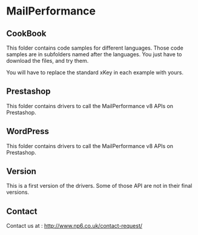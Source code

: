 MailPerformance
==

CookBook
--

This folder contains code samples for different languages. Those code samples are in subfolders named after the languages. You just have to download the files, and try them.

You will have to replace the standard xKey in each example with yours.

Prestashop
--

This folder contains drivers to call the MailPerformance v8 APIs on Prestashop.

WordPress
--

This folder contains drivers to call the MailPerformance v8 APIs on Prestashop.

Version
--

This is a first version of the drivers. Some of those API are not in their final versions.

Contact
--

Contact us at : http://www.np6.co.uk/contact-request/
